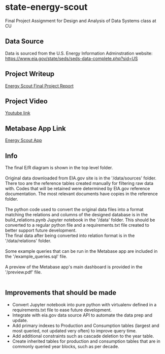 # state-energy-scout
Final Project Assignment for Design and Analysis of Data Systems class at CU

## Data Source
Data is sourced from the U.S. Energy Information Adminstration website:<br>
https://www.eia.gov/state/seds/seds-data-complete.php?sid=US

## Project Writeup
[Energy Scout Final Project Report](./Energy%20Scout%20Writeup.pdf)

## Project Video
[Youtube link](https://youtu.be/YZBkOcKBYEg)

## Metabase App Link
[Energy Scout App](https://energy-scout.herokuapp.com/)

## Info
The final E/R diagram is shown in the top level folder. <br>
<br>
Original data downloaded from EIA.gov site is in the '/data/sources' folder. There too are the reference tables created manually for filtering raw data with. Codes that will be retained were determined by EIA.gov reference documentation. The most relevant documents have copies in the reference folder.<br>
<br>
The python code used to convert the original data files into a format matching the relations and columns of the designed database is in the build_relations.pynb Jupyter notebook in the '/data' folder. This should be converted to a regular python file and a requirements.txt file created to better support future development. 
<br>
The final data after being converted into relation format is in the '/data/relations' folder.<br>
<br>
Some example queries that can be run in the Metabase app are included in the '/example_queries.sql' file.<br>
<br>
A preview of the Metabase app's main dashboard is provided in the '/preview.pdf' file. <br>
<br>
## Improvements that should be made
 - Convert Jupyter notebook into pure python with virtualenv defined in a requirements.txt file to ease future development. 
 - Integrate with eia.gov data source API to automate the data prep and update. 
 - Add primary indexes to Production and Consumption tables (largest and most queried, not updated very often) to improve query time.
 - Add additional constraints such as cascade deletion to the year table. 
 - Create inherited tables for production and consumption tables that are in commonly queried year blocks, such as per decade. 
